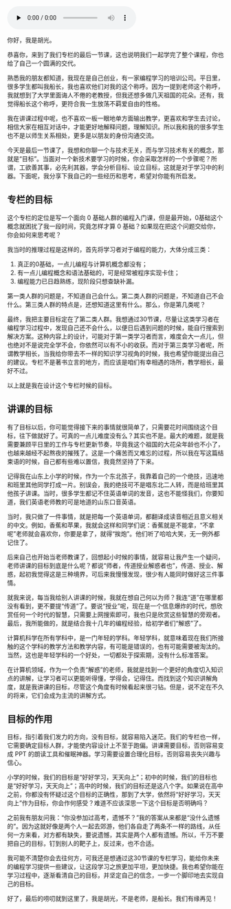 <audio id="audio" title="结束语 | 设立目标，有的放矢" controls="" preload="none"><source id="mp3" src="https://static001.geekbang.org/resource/audio/fa/a9/fa5ff899756efc88e781f9f0b073c3a9.mp3"></audio>

你好，我是胡光。

恭喜你，来到了我们专栏的最后一节课，这也说明我们一起学完了整个课程，你也给了自己一个圆满的交代。

熟悉我的朋友都知道，我现在是自己创业，有一家编程学习的培训公司。平日里，很多学生都叫我船长，我也喜欢他们对我的这个称呼。因为一提到老师这个称呼，我就想到了大学里面诲人不倦的老教授，但我还想多做几天祖国的花朵。还有，我觉得船长这个称呼，更符合我一生放荡不羁爱自由的性格。

我在讲课过程中呢，也不喜欢一板一眼地单方面输出教学，更喜欢和学生去讨论，相信大家在相互对话中，才能更好地解释问题，理解知识。所以我和我的很多学生也不是以师生关系相处，更多是以朋友的身份沟通交流。

今天是最后一节课了，我想和你聊一个与技术无关，而与学习技术有关的概念，那就是“目标”。当面对一个新技术要学习的时候，你会采取怎样的一个步骤呢？所谓，工欲善其事，必先利其器，学会分析目标、设立目标，这就是对于学习中的利器。下面呢，我分享下我自己的一些经历和思考，希望对你能有所启发。

## 专栏的目标

这个专栏的定位是写一个面向 0 基础人群的编程入门课，但是最开始，0基础这个概念就困扰了我一段时间，究竟怎样才算 0 基础？如果现在把这个问题交给你，你会如何来思考呢？

我当时的推理过程是这样的，首先将学习者对于编程的能力，大体分成三类：

1. 真正的0基础，一点儿编程与计算机概念都没有；
1. 有一点儿编程概念和语法基础的，可是经常被程序实现卡住；
1. 编程能力已日趋熟练，现阶段只想查缺补漏。

第一类人群的问题是，不知道自己会什么。第二类人群的问题是，不知道自己不会什么。第三类人群的特点是，还想知道这里有什么。那么，你是第几类呢？

最终，我把主要目标定在了第二类人群。我想通过30节课，尽量让这类学习者在编程学习过程中，发现自己还不会什么，以便日后遇到问题的时候，能自行搜索到解决方案。这种内容上的设计，可能对于第一类学习者而言，难度会大一点儿，但也绝对不是说完全学不会，你依然可以有不小的收获。而对于第三类学习者呢，所谓教学相长，当我给你带去不一样的知识学习视角的时候，我也希望你能提出自己的建议。专栏不是著书立言的地方，而应该是咱们有幸相遇的场所，教学相长，最好不过。

以上就是我在设计这个专栏时候的目标。

## 讲课的目标

有了目标以后，你可能觉得接下来的事情就很简单了，只需要花时间围绕这个目标，往下做就好了。可真的一点儿难度没有么？其实也不是。最大的难题，就是我需要兼顾平日里的工作与专栏更新节奏，毕竟我这个祖国的大花朵年龄也不小了，也越来越经不起熬夜的摧残了。这是一个痛苦而又难忘的过程，所以我在写这篇结束语的时候，自己都有些难以置信，我竟然坚持了下来。

记得我在山东上小学的时候，作为一个东北孩子，我靠着自己的一个绝技，迅速地和班里其他同学打成一片。别误会，我的绝技可不是唱东北二人转，而是给班里其他孩子讲课。当时，很多学生都记不住英语单词的发音，这也不能怪我们，你要知道，我们英语老师教的可是地道的山东口音英语。

当时，我只做了一件事情，就是把每一个英语单词，都翻译成读音相近且意义相关的中文。例如，香蕉和苹果，我就会这样和同学们说：香蕉就是不能拿，“不拿呢”老师就会喜欢你，你要是拿了，就得“挨炮”。他们听了哈哈大笑，无一例外都记住了。

后来自己也开始当老师教课了，回想起小时候的事情，就容易让我产生一个疑问，老师讲课的目标到底是什么呢？都说“师者，传道授业解惑者也”，传道、授业、解惑，起初我觉得这是三种境界，可后来我慢慢发现，很少有人能同时做好这三件事情。

就我来说，每当我给别人讲课的时候，我就在想自己何以为师？我连“道”在哪里都没有看到，更不要提“传道”了。要说“授业”呢，现在是一个信息爆炸的时代，想欣赏任何一个时代的智慧，只需要上网搜索即可，我也只是欣赏这些智慧的旁观者。最后，我所能做的，就是结合我十几年的编程经验，给初学者们“解惑”了。

计算机科学在所有学科中，是一门年轻的学科。年轻学科，就意味着现在我们所接触的这个学科的教学方法和教学内容，有可能是错误的，也有可能需要被淘汰的。当然，这也是年轻学科的一个好处，一切都处于探索期，没有什么标准答案。

在计算机领域，作为一个负责“解惑”的老师，我就是找到一个更好的角度切入知识点的讲解，让学习者可以更能听得懂，学得会，记得住。而找到这个知识讲解角度，就是我讲课的目标，尽管这个角度有时候看起来很刁钻。但是，说不定在不久的将来，它们会成为主流的讲解方式。

## 目标的作用

目标，指引着我们发力的方向，没有目标，就容易陷入迷茫。我们的专栏也一样，它需要确定目标人群，才能使内容设计上不至于跑偏。讲课需要目标，否则容易变成 PPT 的朗读工具和催眠神器。学习需要设置合理化目标，否则容易丧失兴趣与信心。

小学的时候，我们的目标是“好好学习，天天向上”；初中的时候，我们的目标也是“好好学习，天天向上”；高中的时候，我们的目标还是这八个字。如果说在高中之前，你都没有怀疑过这个目标的正确性，那到了大学，依然将“好好学习，天天向上”作为目标，你会作何感受？难道不应该深思一下这个目标是否明确吗？

之前我有朋友问我：“你没参加过高考，遗憾不？”我的答案从来都是“没什么遗憾的”。因为这就好像是两个人一起去郊游，他们各自走了两条不一样的路线，从任何一方来看，对方都有缺失，要说遗憾，其实是两个人都有遗憾。所以，千万不要把自己的目标，钉到别人的靶子上，反过来，也不合适。

我可能不清楚你会去往何方，可我还是想通过这30节课的专栏学习，能给你未来的编程学习提供一些建议，让这段学习之旅更加平坦，更加快捷。我也希望你能在学习过程中，逐渐看清自己的目标，并坚定自己的信念，一步一个脚印地去实现自己的目标。

好了，最后的唠叨就到这里了，我是胡光，不是老师，是船长。我们有缘再见！<br>
[<img src="https://static001.geekbang.org/resource/image/d5/e6/d5f341b24ec0a53c6a72e356c91919e6.jpg" alt="">](https://jinshuju.net/f/N8Zwyf)
